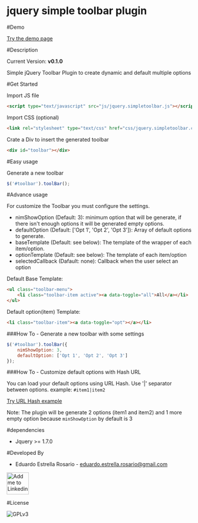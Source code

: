 # jquery simple toolbar plugin

#Demo

[Try the demo page](https://eduardoestrella.github.io/jquery-simple-toolbar-plugin/)

#Description

Current Version: **v0.1.0**

Simple jQuery Toolbar Plugin to create dynamic and default multiple options

#Get Started

Import JS file

````html
<script type="text/javascript" src="js/jquery.simpletoolbar.js"></script>
````

Import CSS (optional)
````html
<link rel="stylesheet" type="text/css" href="css/jquery.simpletoolbar.css">
````

Crate a Div to insert the generated toolbar

````html
<div id="toolbar"></div>
````
#Easy usage

Generate a new toolbar 
```javascript
$('#toolbar').toolBar();
```

#Advance usage

For customize the Toolbar you must configure the settings.

* nimShowOption (Default: 3): minimum option that will be generate, if there isn't enough options it will be generated empty options. 
* defaultOption (Default: ['Opt 1', 'Opt 2', 'Opt 3']): Array of default options to generate.
* baseTemplate (Default: see below): The template of the wrapper of each item/option.
* optionTemplate (Default: see below): The template of each item/option
* selectedCallback (Dafault: none): Callback when the user select an option

Default Base Template:
````html
<ul class="toolbar-menu">
    <li class="toolbar-item active"><a data-toggle="all">All</a></li>
</ul>
````
Default option(item) Template:
````html
<li class="toolbar-item"><a data-toggle="opt"></a></li>   
````

###How To - Generate a new toolbar with some settings

````javascript
$('#toolbar').toolBar({
    nimShowOption: 3,
    defaultOption: ['Opt 1', 'Opt 2', 'Opt 3']     
});
````

###How To - Customize default options with Hash URL 

You can load your default options using URL Hash. Use '|' separator between options. example: `#item1|item2`

[Try URL Hash example](https://eduardoestrella.github.io/jquery-simple-toolbar-plugin/#item1|item2)

Note: The plugin will be generate 2 options (item1 and item2) and 1 more empty option because `minShowOption` by default is 3

#dependencies

* Jquery >= 1.7.0

#Developed By 

* Eduardo Estrella Rosario - <eduardo.estrella.rosario@gmail.com>

<a href="https://www.linkedin.com/in/eduardoestrella">
  <img alt="Add me to Linkedin" src="https://image.freepik.com/iconos-gratis/boton-del-logotipo-linkedin_318-84979.png" height="60" width="60"/>
</a>


#License

![GPLv3](https://upload.wikimedia.org/wikipedia/commons/thumb/9/93/GPLv3_Logo.svg/200px-GPLv3_Logo.svg.png)